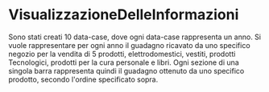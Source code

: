 # VisualizzazioneDelleInformazioni

Sono stati creati 10 data-case, dove ogni data-case rappresenta un anno. Si vuole rappresentare per ogni anno il guadagno ricavato da uno specifico negozio per la vendita di 5 prodotti, elettrodomestici, vestiti, prodotti Tecnologici, prodotti per la cura personale e libri. Ogni sezione di una singola barra rappresenta quindi il guadagno ottenuto da uno specifico prodotto, secondo l'ordine specificato sopra. 